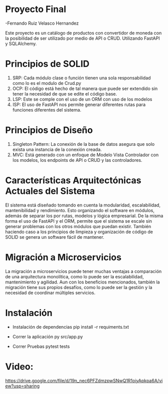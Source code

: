 
# Proyecto Final 
-Fernando Ruiz Velasco Hernandez

Este proyecto es un catálogo de productos con convertidor de moneda con la posibilidad de ser utilizado por medio de API o CRUD. Utilizando FastAPI y SQLAlchemy.




# Principios de SOLID

1. SRP: Cada módulo clase o función tienen una sola responsabilidad como lo es el modulo de Crud.py
2. OCP: El código está hecho de tal manera que puede ser extendido sin tener la necesidad de que se edite el código base.
3. LSP: Este se comple con el uso de un ORM con uso de los modelos
4. ISP: El uso de FastAPI nos permite generar diferentes rutas para funciones diferentes del sistema.


# Principios de Diseño

1. Singleton Pattern: La conexión de la base de datos asegura que solo exista una instancia de la conexión creada.
2. MVC: Está generado con un enfoque de Modelo Vista Controlador con los modelos, los endpoints de API o CRUD y las controladores.


# Características Arquitectónicas Actuales del Sistema

El sistema está diseñado tomando en cuenta la modularidad, escalabilidad, mantenibilidad y rendimiento. Esto organizando el software en módulos, además de separar los por rutas, modelos y lógica empresarial. De la misma forma el uso de FastAPI y el ORM, permite que el sistema se escale sin generar problemas con los otros módulos que puedan existir. También haciendo caso a los principios de limpieza y organización de código de SOLID se genera un software fácil de mantener.

# Migración a Microservicios

La migración a microservicios puede tener muchas ventajas a comparación de una arquitectura monolítica, como lo puede ser la escalabilidad, mantenimiento y agilidad. Aun con los beneficios mencionados, también la migración tiene sus propios desafíos, como lo puede ser la gestión y la necesidad de coordinar múltiples servicios. 


# Instalación

- Instalación de dependencias
pip install -r requiments.txt

- Correr la aplicación
py src/app.py

- Correr Pruebas
pytest tests



# Video:
 https://drive.google.com/file/d/19n_nec6PFZdmzpwSNwQ1R1oiyApkpa6A/view?usp=sharing

